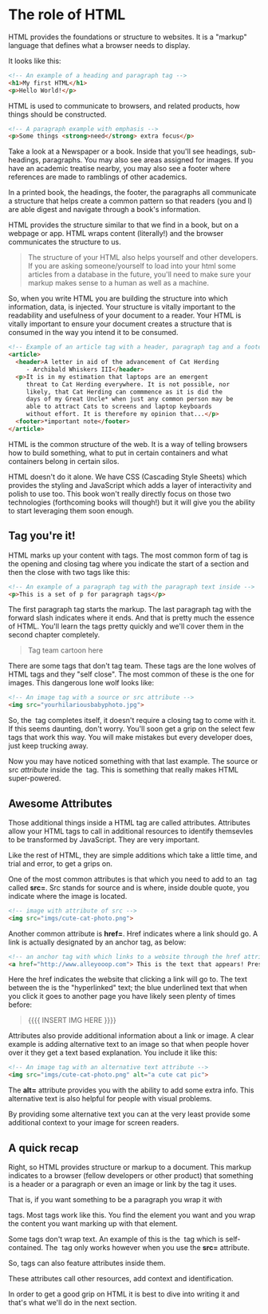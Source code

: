 # The role of HTML

HTML provides the foundations or structure to websites. It is a "markup" language that defines what a browser needs to display.

It looks like this:

```html
<!-- An example of a heading and paragraph tag -->
<h1>My first HTML</h1>
<p>Hello World!</p>
```

HTML is used to communicate to browsers, and related products, how things should be constructed.

```html
<!-- A paragraph example with emphasis -->
<p>Some things <strong>need</strong> extra focus</p>
```

Take a look at a Newspaper or a book. Inside that you'll see headings, sub-headings, paragraphs. You may also see areas assigned for images. If you have an academic treatise nearby, you may also see a footer where references are made to ramblings of other academics.

In a printed book, the headings, the footer, the paragraphs all communicate a structure that helps create a common pattern so that readers (you and I) are able digest and navigate through a book's information.

HTML provides the structure similar to that we find in a book, but on a webpage or app. HTML wraps content (literally!) and the browser communicates the structure to us. 

> The structure of your HTML also helps yourself and other developers. If you are asking someone/yourself to load into your html some articles from a database in the future, you'll need to make sure your markup makes sense to a human as well as a machine.

So, when you write HTML you are building the structure into which information, data, is injected. Your structure is vitally important to the readability and usefulness of your document to a reader. Your HTML is vitally important to ensure your document creates a structure that is consumed in the way you intend it to be consumed.

```html
<!-- Example of an article tag with a header, paragraph tag and a footer tag inside it to complete a HTML5 example of a blog post -->
<article>
  <header>A letter in aid of the advancement of Cat Herding 
     - Archibald Whiskers III</header>
  <p>It is in my estimation that laptops are an emergent 
     threat to Cat Herding everywhere. It is not possible, nor 
     likely, that Cat Herding can commmence as it is did the 
     days of my Great Uncle* when just any common person may be 
     able to attract Cats to screens and laptop keyboards 
     without effort. It is therefore my opinion that...</p>
  <footer>*important note</footer>
</article>
```

HTML is the common structure of the web. It is a way of telling browsers how to build something, what to put in certain containers and what containers belong in certain silos.

HTML doesn't do it alone. We have CSS (Cascading Style Sheets) which provides the styling and JavaScript which adds a layer of interactivity and polish to use too. This book won't really directly focus on those two technologies (forthcoming books will though!) but it will give you the ability to start leveraging them soon enough.

## Tag you're it!

HTML marks up your content with tags. The most common form of tag is the opening and closing tag where you indicate the start of a section and then the close with two tags like this:

```html
<!-- An example of a paragraph tag with the paragraph text inside -->
<p>This is a set of p for paragraph tags</p>
```
The first paragraph tag starts the markup. The last paragraph tag with the forward slash indicates where it ends. And that is pretty much the essence of HTML. You'll learn the tags pretty quickly and we'll cover them in the second chapter completely.

> Tag team cartoon here

There are some tags that don't tag team. These tags are the lone wolves of HTML tags and they "self close". The most common of these is the one for images. This dangerous lone wolf looks like:

```html
<!-- An image tag with a source or src attribute -->
<img src="yourhilariousbabyphoto.jpg">
```

So, the **<img>** tag completes itself, it doesn't require a closing **</img>** tag to come with it. If this seems daunting, don't worry. You'll soon get a grip on the select few tags that work this way. You will make mistakes but every developer does, just keep trucking away.

Now you may have noticed something  with that last example. The source or src *attribute* inside the **<img>** tag. This is something that really makes HTML super-powered.

## Awesome Attributes

Those additional things inside a HTML tag are called attributes. Attributes allow your HTML tags to call in additional resources to identify themsevles to be transformed by JavaScript. They are very important.

Like the rest of HTML, they are simple additions which take a little time, and trial and error, to get a grips on.

One of the most common attributes is that which you need to add to an **<img>** tag called **src=**. Src stands for source and is where, inside double quote, you indicate where the image is located.

```html
<!-- image with attribute of src -->
<img src="imgs/cute-cat-photo.png">
```

Another common attribute is **href=**. Href indicates where a link should go. A link is actually designated by an anchor tag, as below:

```html
<!-- an anchor tag with which links to a website through the href attribute -->
<a href="http://www.alleyooop.com"> This is the text that appears! Press me!</a>
```

Here the href indicates the website that clicking a link will go to. The text between the **<a></a>** is the "hyperlinked" text; the blue underlined text that when you click it goes to another page you have likely seen plenty of times before:

> {{{{ INSERT IMG HERE }}}}

Attributes also provide additional information about a link or image. A clear example is adding alternative text to an image so that when people hover over it they get a text based explanation. You include it like this:

```html
<!-- An image tag with an alternative text attribute -->
<img src="imgs/cute-cat-photo.png" alt="a cute cat pic">
```

The **alt=** attribute provides you with the ability to add some extra info. This alternative text is also helpful for people with visual problems. 

By providing some alternative text you can at the very least provide some additional context to your image for screen readers.

## A quick recap

Right, so HTML provides structure or markup to a document. This markup indicates to a browser (fellow developers or other product) that something is a header or a paragraph or even an image or link by the tag it uses.

That is, if you want something to be a paragraph you wrap it with **<p></p>** tags. Most tags work like this. You find the element you want and you wrap the content you want marking up with that element.

Some tags don't wrap text. An example of this is the **<img>** tag which is self-contained. The **<img>** tag only works however when you use the **src=** attribute.

So, tags can also feature attributes inside them.

These attributes call other resources, add context and identification.

In order to get a good grip on HTML it is best to dive into writing it and that's what we'll do in the next section.
